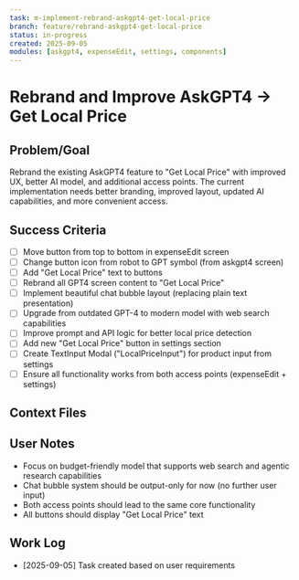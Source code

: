 ```yaml
---
task: m-implement-rebrand-askgpt4-get-local-price
branch: feature/rebrand-askgpt4-get-local-price
status: in-progress
created: 2025-09-05
modules: [askgpt4, expenseEdit, settings, components]
---
```


# Rebrand and Improve AskGPT4 → Get Local Price

## Problem/Goal

Rebrand the existing AskGPT4 feature to "Get Local Price" with improved UX, better AI model, and additional access points. The current implementation needs better branding, improved layout, updated AI capabilities, and more convenient access.

## Success Criteria

- [ ] Move button from top to bottom in expenseEdit screen
- [ ] Change button icon from robot to GPT symbol (from askgpt4 screen)
- [ ] Add "Get Local Price" text to buttons
- [ ] Rebrand all GPT4 screen content to "Get Local Price"
- [ ] Implement beautiful chat bubble layout (replacing plain text presentation)
- [ ] Upgrade from outdated GPT-4 to modern model with web search capabilities
- [ ] Improve prompt and API logic for better local price detection
- [ ] Add new "Get Local Price" button in settings section
- [ ] Create TextInput Modal ("LocalPriceInput") for product input from settings
- [ ] Ensure all functionality works from both access points (expenseEdit + settings)

## Context Files

<!-- Added by context-gathering agent or manually -->

## User Notes

- Focus on budget-friendly model that supports web search and agentic research capabilities
- Chat bubble system should be output-only for now (no further user input)
- Both access points should lead to the same core functionality
- All buttons should display "Get Local Price" text

## Work Log

<!-- Updated as work progresses -->

- [2025-09-05] Task created based on user requirements
